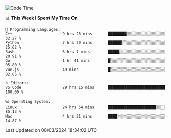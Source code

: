 
<!--START_SECTION:waka-->
![Code Time](http://img.shields.io/badge/Code%20Time-1%2C639%20hrs%2051%20mins-blue)

📊 **This Week I Spent My Time On** 

```text
💬 Programming Languages: 
C++                      9 hrs 26 mins       ████████░░░░░░░░░░░░░░░░░   32.27 % 
Python                   7 hrs 29 mins       ██████░░░░░░░░░░░░░░░░░░░   25.62 % 
Bash                     6 hrs 7 mins        █████░░░░░░░░░░░░░░░░░░░░   20.91 % 
Go                       1 hr 41 mins        █░░░░░░░░░░░░░░░░░░░░░░░░   05.80 % 
Vue.js                   49 mins             █░░░░░░░░░░░░░░░░░░░░░░░░   02.85 % 

🔥 Editors: 
VS Code                  29 hrs 15 mins      █████████████████████████   100.00 % 

💻 Operating System: 
Linux                    24 hrs 54 mins      █████████████████████░░░░   85.13 % 
Mac                      4 hrs 21 mins       ████░░░░░░░░░░░░░░░░░░░░░   14.87 % 
```


 Last Updated on 08/03/2024 18:34:02 UTC
<!--END_SECTION:waka-->

